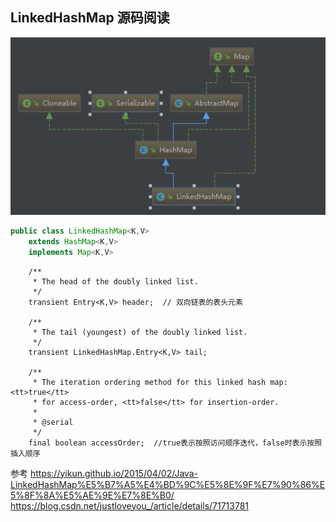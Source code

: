 ## LinkedHashMap 源码阅读




![](.linkedhashmap_images/linkedhashmapdiagrms.png)


```` java
public class LinkedHashMap<K,V>
    extends HashMap<K,V>
    implements Map<K,V>
````


```
    /**
     * The head of the doubly linked list.
     */
    transient Entry<K,V> header;  // 双向链表的表头元素
    
    /**
     * The tail (youngest) of the doubly linked list.
     */
    transient LinkedHashMap.Entry<K,V> tail;

    /**
     * The iteration ordering method for this linked hash map: <tt>true</tt>
     * for access-order, <tt>false</tt> for insertion-order.
     *
     * @serial
     */
    final boolean accessOrder;  //true表示按照访问顺序迭代，false时表示按照插入顺序 

```


参考
https://yikun.github.io/2015/04/02/Java-LinkedHashMap%E5%B7%A5%E4%BD%9C%E5%8E%9F%E7%90%86%E5%8F%8A%E5%AE%9E%E7%8E%B0/
https://blog.csdn.net/justloveyou_/article/details/71713781